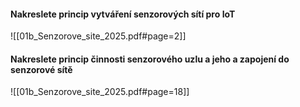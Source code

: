 #### Nakreslete princip vytváření senzorových sítí pro IoT
![[01b_Senzorove_site_2025.pdf#page=2]]
#### Nakreslete princip činnosti senzorového uzlu a jeho a zapojení do senzorové sítě
![[01b_Senzorove_site_2025.pdf#page=18]]